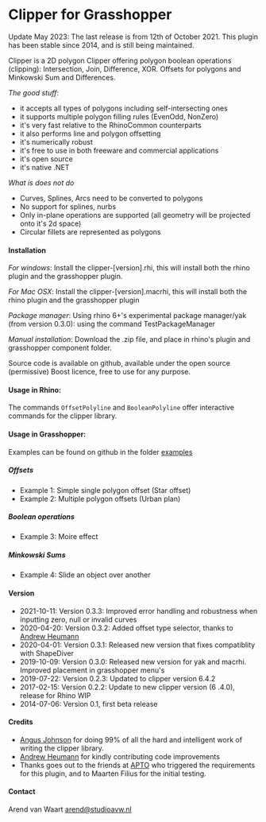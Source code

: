 Clipper for Grasshopper
=========

Update May 2023: The last release is from 12th of October 2021. This plugin has been stable since 2014, and is still being maintained.

Clipper is a 2D polygon Clipper offering polygon boolean operations (clipping): Intersection, Join, Difference, XOR. Offsets for polygons and Minkowski Sum and Differences. 

*The good stuff:*

 - it accepts all types of polygons including self-intersecting ones
 - it supports multiple polygon filling rules (EvenOdd, NonZero)
 - it's very fast relative to the RhinoCommon counterparts
 - it also performs line and polygon offsetting
 - it's numerically robust
 - it's free to use in both freeware and commercial applications
 - it's open source
 - it's native .NET

*What is does not do*

 - Curves, Splines, Arcs need to be converted to polygons
 - No support for splines, nurbs
 - Only in-plane operations are supported (all geometry will be projected onto it's 2d space)
 - Circular fillets are represented as polygons

#### Installation

*For windows*: Install the clipper-[version].rhi, this will install both the rhino plugin and the grasshopper plugin.

*For Mac OSX*: Install the clipper-[version].macrhi, this will install both the rhino plugin and the grasshopper plugin

*Package manager*: Using rhino 6+'s experimental package manager/yak (from version 0.3.0): using the command TestPackageManager

*Manual installation*: Download the .zip file, and place in rhino's plugin and grasshopper component folder.

Source code is available on github, available under the open source (permissive) Boost licence, free to use for any purpose.

#### Usage in Rhino:

The commands `OffsetPolyline` and `BooleanPolyline` offer interactive commands for the clipper library.

#### Usage in Grasshopper:

Examples can be found on github in the folder [examples]

##### Offsets

- Example 1: Simple single polygon offset (Star offset)
- Example 2: Multiple polygon offsets (Urban plan)

##### Boolean operations

- Example 3: Moire effect

##### Minkowski Sums

- Example 4: Slide an object over another

#### Version

- 2021-10-11: Version 0.3.3: Improved error handling and robustness when inputting zero, null or invalid curves
- 2020-04-20: Version 0.3.2: Added offset type selector, thanks to [Andrew Heumann]
- 2020-04-01: Version 0.3.1: Released new version that fixes compatiblity with ShapeDiver
- 2019-10-09: Version 0.3.0: Released new version for yak and macrhi. Improved placement in grasshopper menu's
- 2019-07-22: Version 0.2.3: Updated to clipper version 6.4.2
- 2017-02-15: Version 0.2.2: Update to new clipper version (6 .4.0), release for Rhino WIP
- 2014-07-06: Version 0.1, first beta release

#### Credits

- [Angus Johnson] for doing 99% of all the hard and intelligent work of writing the clipper library.
- [Andrew Heumann] for kindly contributing code improvements
- Thanks goes out to the friends at [APTO] who triggered the requirements for this plugin, and to Maarten Filius for the initial testing.

#### Contact

Arend van Waart arend@studioavw.nl

[Andrew Heumann]:https://github.com/andrewheumann
[clipper]:http://www.angusj.com/delphi/clipper.php
[Angus Johnson]:http://www.angusj.com
[boost]:http://www.boost.org/LICENSE_1_0.txt
[github]:https://github.com/arendvw/clipper
[APTO]:http://www.apto.nl
[examples]:https://github.com/arendvw/clipper/tree/master/examples
